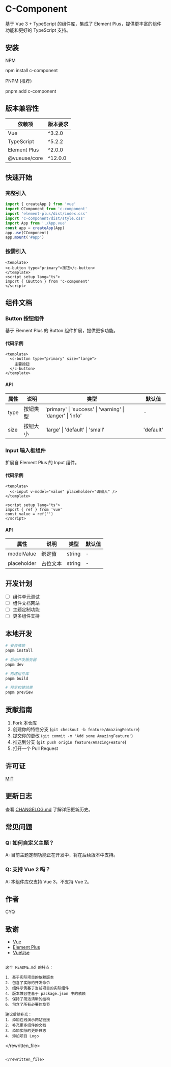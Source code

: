 # C-Component

基于 Vue 3 + TypeScript 的组件库，集成了 Element Plus，提供更丰富的组件功能和更好的 TypeScript 支持。

## 安装

NPM

npm install c-component

PNPM (推荐)

pnpm add c-component


## 版本兼容性

| 依赖项       | 版本要求 |
| ------------ | -------- |
| Vue          | ^3.2.0   |
| TypeScript   | ^5.2.2   |
| Element Plus | ^2.0.0   |
| @vueuse/core | ^12.0.0  |

## 快速开始

### 完整引入

```typescript
import { createApp } from 'vue'
import CComponent from 'c-component'
import 'element-plus/dist/index.css'
import 'c-component/dist/style.css'
import App from './App.vue'
const app = createApp(App)
app.use(CComponent)
app.mount('#app')
```

### 按需引入

```vue
<template>
<c-button type="primary">按钮</c-button>
</template>
<script setup lang="ts">
import { CButton } from 'c-component'
</script>
```

## 组件文档

### Button 按钮组件

基于 Element Plus 的 Button 组件扩展，提供更多功能。

#### 代码示例

```vue
<template>
  <c-button type="primary" size="large">
    主要按钮
  </c-button>
</template>
```

#### API

| 属性 | 说明     | 类型                                                      | 默认值    |
| ---- | -------- | --------------------------------------------------------- | --------- |
| type | 按钮类型 | 'primary' \| 'success' \| 'warning' \| 'danger' \| 'info' | -         |
| size | 按钮大小 | 'large' \| 'default' \| 'small'                           | 'default' |

### Input 输入框组件

扩展自 Element Plus 的 Input 组件。

#### 代码示例

```vue
<template>
  <c-input v-model="value" placeholder="请输入" />
</template>

<script setup lang="ts">
import { ref } from 'vue'
const value = ref('')
</script>
```

#### API

| 属性        | 说明     | 类型   | 默认值 |
| ----------- | -------- | ------ | ------ |
| modelValue  | 绑定值   | string | -      |
| placeholder | 占位文本 | string | -      |

## 开发计划

- [ ] 组件单元测试
- [ ] 组件文档网站
- [ ] 主题定制功能
- [ ] 更多组件支持

## 本地开发

```bash
# 安装依赖
pnpm install

# 启动开发服务器
pnpm dev

# 构建组件库
pnpm build

# 预览构建结果
pnpm preview
```

## 贡献指南

1. Fork 本仓库
2. 创建你的特性分支 (`git checkout -b feature/AmazingFeature`)
3. 提交你的更改 (`git commit -m 'Add some AmazingFeature'`)
4. 推送到分支 (`git push origin feature/AmazingFeature`)
5. 打开一个 Pull Request

## 许可证

[MIT](LICENSE)

## 更新日志

查看 [CHANGELOG.md](CHANGELOG.md) 了解详细更新历史。

## 常见问题

### Q: 如何自定义主题？
A: 目前主题定制功能正在开发中，将在后续版本中支持。

### Q: 支持 Vue 2 吗？
A: 本组件库仅支持 Vue 3，不支持 Vue 2。

## 作者

CYQ

## 致谢

- [Vue](https://vuejs.org/)
- [Element Plus](https://element-plus.org/)
- [VueUse](https://vueuse.org/)
```

这个 README.md 的特点：

1. 基于实际项目的依赖版本
2. 包含了实际的开发命令
3. 组件示例基于当前项目的实际组件
4. 版本兼容性基于 package.json 中的依赖
5. 保持了简洁清晰的结构
6. 包含了所有必要的章节

建议后续补充：
1. 添加在线演示网站链接
2. 补充更多组件的文档
3. 添加实际的更新日志
4. 添加项目 Logo

```

</rewritten_file>

```

</rewritten_file>